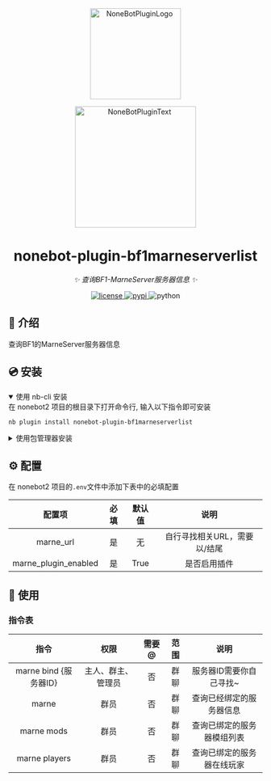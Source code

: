 <div align="center">
  <a href="https://v2.nonebot.dev/store"><img src="https://github.com/A-kirami/nonebot-plugin-template/blob/resources/nbp_logo.png" width="180" height="180" alt="NoneBotPluginLogo"></a>
  <br>
  <p><img src="https://github.com/A-kirami/nonebot-plugin-template/blob/resources/NoneBotPlugin.svg" width="240" alt="NoneBotPluginText"></p>
</div>

<div align="center">

# nonebot-plugin-bf1marneserverlist

_✨ 查询BF1-MarneServer服务器信息 ✨_


<a href="./LICENSE">
    <img src="https://img.shields.io/github/license/safeluren/nonebot-plugin-bf1marneserverlist.svg" alt="license">
</a>
<a href="https://pypi.python.org/pypi/nonebot-plugin-bf1marneserverlist">
    <img src="https://img.shields.io/pypi/v/nonebot-plugin-bf1marneserverlist.svg" alt="pypi">
</a>
<img src="https://img.shields.io/badge/python-3.8+-blue.svg" alt="python">

</div>

## 📖 介绍

查询BF1的MarneServer服务器信息

## 💿 安装

<details open>
<summary>使用 nb-cli 安装</summary>
在 nonebot2 项目的根目录下打开命令行, 输入以下指令即可安装

    nb plugin install nonebot-plugin-bf1marneserverlist

</details>

<details>
<summary>使用包管理器安装</summary>
在 nonebot2 项目的插件目录下, 打开命令行, 根据你使用的包管理器, 输入相应的安装命令

<details>
<summary>pip</summary>

    pip install nonebot-plugin-bf1marneserverlist
</details>
<details>
<summary>pdm</summary>

    pdm add nonebot-plugin-bf1marneserverlist
</details>
<details>
<summary>poetry</summary>

    poetry add nonebot-plugin-bf1marneserverlist
</details>
<details>
<summary>conda</summary>

    conda install nonebot-plugin-bf1marneserverlist
</details>

打开 nonebot2 项目根目录下的 `pyproject.toml` 文件, 在 `[tool.nonebot]` 部分追加写入

    plugins = ["nonebot_plugin_bf1marneserverlist"]

</details>

## ⚙️ 配置

在 nonebot2 项目的`.env`文件中添加下表中的必填配置

| 配置项 | 必填 | 默认值 | 说明 |
|:-----:|:----:|:----:|:----:|
| marne_url | 是 | 无 | 自行寻找相关URL，需要以/结尾 |
| marne_plugin_enabled | 是 | True | 是否启用插件 |

## 🎉 使用
### 指令表
|         指令         |    权限     | 需要@ | 范围 |      说明       |
|:------------------:|:---------:|:----:|:----:|:-------------:|
| marne bind {服务器ID} | 主人、群主、管理员 | 否 | 群聊 | 服务器ID需要你自己寻找~ |
|       marne        |    群员     | 否 | 群聊 | 查询已经绑定的服务器信息  |
|     marne mods     |    群员     | 否 | 群聊 | 查询已绑定的服务器模组列表 |
|   marne players    |    群员     | 否 | 群聊 | 查询已绑定的服务器在线玩家 |